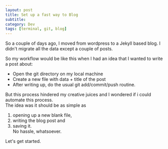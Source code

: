 ```yaml
---
layout: post
title: Set up a fast way to Blog
subtitle:
category: Dev
tags: [terminal, git, blog]
---
```


So a couple of days ago, I moved from wordpress to a Jekyll based blog. I didn't migrate all the data except a couple of posts. 

So my workflow would be like this when I had an idea that I wanted to write a post about:
  + Open the git directory on my local machine
  + Create a new file with data + title of the post
  + After writing up, do the usual git add/commit/push routine.

But this process hindered my creative juices and I wondered if i could automate this process.  
The idea was it should be as simple as 
  1. opening up a new blank file, 
  2. writing the blog post and 
  3. saving it.  
No hassle, whatsoever.  
  
Let's get started.